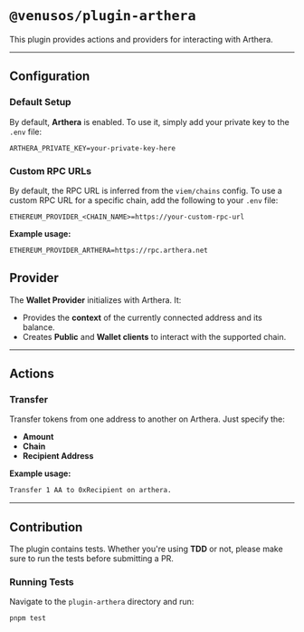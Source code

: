 # `@venusos/plugin-arthera`

This plugin provides actions and providers for interacting with Arthera.

---

## Configuration

### Default Setup

By default, **Arthera** is enabled. To use it, simply add your private key to the `.env` file:

```env
ARTHERA_PRIVATE_KEY=your-private-key-here
```

### Custom RPC URLs

By default, the RPC URL is inferred from the `viem/chains` config. To use a custom RPC URL for a specific chain, add the following to your `.env` file:

```env
ETHEREUM_PROVIDER_<CHAIN_NAME>=https://your-custom-rpc-url
```

**Example usage:**

```env
ETHEREUM_PROVIDER_ARTHERA=https://rpc.arthera.net
```

## Provider

The **Wallet Provider** initializes with Arthera. It:

- Provides the **context** of the currently connected address and its balance.
- Creates **Public** and **Wallet clients** to interact with the supported chain.

---

## Actions

### Transfer

Transfer tokens from one address to another on Arthera. Just specify the:

- **Amount**
- **Chain**
- **Recipient Address**

**Example usage:**

```bash
Transfer 1 AA to 0xRecipient on arthera.
```

---

## Contribution

The plugin contains tests. Whether you're using **TDD** or not, please make sure to run the tests before submitting a PR.

### Running Tests

Navigate to the `plugin-arthera` directory and run:

```bash
pnpm test
```
